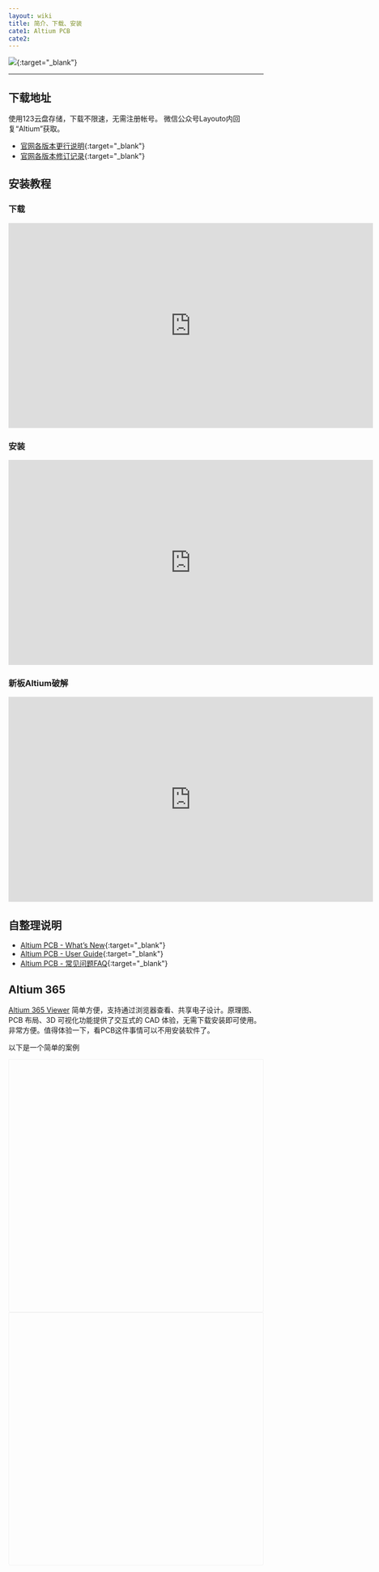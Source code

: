 ```yaml
---
layout: wiki
title: 简介、下载、安装
cate1: Altium PCB
cate2: 
---
```



![](https://a1024.synology.me/images/blog/2023/blog2022/Promo2.jpg){:target="_blank"}

* * *

## 下载地址

使用123云盘存储，下载不限速，无需注册帐号。
微信公众号Layouto内回复“Altium”获取。

<!--
[Altium官网](https://www.altium.com/products/downloads)可以查看已经发布的各版本[官方离线包链接](https://data.altium.com.cn/ui/core/index.html?mode=public&shareto=#expl-tabl./SHARED/!2aDHFk0vnu29pC2DEPXAR/xIf7A0R9s1oYqYd5/2.%20AD%E7%A6%BB%E7%BA%BF%E5%AE%89%E8%A3%85%E5%8C%85)（推荐，不限速）
-->

* [官网各版本更行说明](https://www.altium.com/documentation/altium-designer/new){:target="_blank"}
* [官网各版本修订记录](https://www.altium.com/documentation/altium-designer/public-release-notes){:target="_blank"}

<!--

下述链接使用迅雷下载

[Altium Designer All](https://pan.xunlei.com/s/VMts0m4kvDklWMD9kY65yDprA1) 提取码：2v99

压缩包解压密码 www.downloadly.ir

[Altium Designer 21.9.2](https://pan.xunlei.com/s/VMshCnfRYAXQT2amxCaVxaHOA1) [](https://pan.xunlei.com/s/VMshCnfRYAXQT2amxCaVxaHOA1) 提取码：zss7（21最终，20220106日更新）

[Altium Designer 20.2.8 Build 258](https://pan.xunlei.com/s/VMshEFP109YxGlKlpYhwKgwZA1) [](https://pan.xunlei.com/s/VMK988uQpZwJ9dH12JRdj9kmA1) 提取码：wa8q

[Altium Designer 19.1.9 Build 167](https://pan.xunlei.com/s/VMshFvLNVDG7_Qm3Udp75_iqA1) 提取码：xic6

[Altium Designer 18.1.9 Build 240 Beta](https://pan.xunlei.com/s/VMshEZlbCANhobkynDpcpNdeA1) 提取码：3hjs

[Altium Designer 17.1.9 Build 592](https://pan.xunlei.com/s/VMshEq1FPULxvz-co_YE2y3kA1) 提取码：sadw

[Altium Designer 16.1.12 Build 290](https://pan.xunlei.com/s/VMshF-V5gSTTlZw_wfa9O7tHA1) 提取码：e3ge

[Altium Designer 15.1.15](https://pan.xunlei.com/s/VMshGIAXakrEKSV0VdxHb2jIA1) 提取码：3q3p

[Altium Designer 10.1089.24016](https://pan.xunlei.com/s/VMshGbsTCANhobkynDpcpmfxA1) 提取码：uzbh

[ ](https://layouto.lanzoui.com/i3fc2re)[Altium Designer Winter 09精简](https://pan.xunlei.com/s/VMshGleUsPdJPpwCelGNL8xyA1) 提取码：h7ek

之前版本不再收录

以下为引用数据，未对数据做过验证

Altium Designer 14软件下载地址：

链接：[https://pan.baidu.com/s/19jCU5JaWdnc3VBFAn7t3RQ](https://pan.baidu.com/s/19jCU5JaWdnc3VBFAn7t3RQ) 密码：8i8a

Altium Designer 13软件下载地址：

链接：[https://pan.baidu.com/s/1zMNOTgQAG4EiSQN6AuYf0w](https://pan.baidu.com/s/1zMNOTgQAG4EiSQN6AuYf0w) 密码：o6lu

Altium Designer 10软件下载地址：

链接：[https://pan.baidu.com/s/1nzmFAagcp5V6F0pX8SOU7Q](https://pan.baidu.com/s/1nzmFAagcp5V6F0pX8SOU7Q) 密码：e0yw

-->

## 安装教程

### 下载

<iframe width="720" height="405" frameborder="0" src="https://www.ixigua.com/iframe/7320070472115651122?autoplay=0" referrerpolicy="unsafe-url" allowfullscreen></iframe>

### 安装

<iframe width="720" height="405" frameborder="0" src="https://www.ixigua.com/iframe/7320071239572455962?autoplay=0" referrerpolicy="unsafe-url" allowfullscreen></iframe>

### 新板Altium破解

<iframe width="720" height="405" frameborder="0" src="https://www.ixigua.com/iframe/7319411155972457001?autoplay=0" referrerpolicy="unsafe-url" allowfullscreen></iframe>

## 自整理说明

* [Altium PCB - What’s New](https://tiny-yhw.github.io//wiki/altium-whats-new/){:target="_blank"}
* [Altium PCB - User Guide](https://tiny-yhw.github.io//wiki/altium-user-guide/){:target="_blank"}
* [Altium PCB - 常见问题FAQ](https://tiny-yhw.github.io//wiki/altium-faq/){:target="_blank"}

## Altium 365

[Altium 365 Viewer](https://www.altium.com/viewer/) 简单方便，支持通过浏览器查看、共享电子设计。原理图、PCB 布局、3D 可视化功能提供了交互式的 CAD 体验，无需下载安装即可使用。非常方便。值得体验一下，看PCB这件事情可以不用安装软件了。

以下是一个简单的案例

<!-- wp:html -->
<p><script src="https://viewer.altium.com/client/static/js/embed.js"></script></p>
<div class="altium-ecad-viewer" style="border-radius: 0px 0px 4px 4px; height: 500px; overflow: hidden; max-width: 1280px; max-height: 700px; box-sizing: border-box; border: 1px solid #f1f1f1;" data-project-src="ba78ce79-ddbf-4844-97ac-19cdc2f481b9"> </div>
<!-- /wp:html -->

<!-- wp:html -->
<div class="altium-ecad-viewer" style="border-radius: 0px 0px 4px 4px; height: 500px; overflow: hidden; max-width: 1280px; max-height: 700px; box-sizing: border-box; border: 1px solid #f1f1f1;" data-project-src="83fee15c-e40c-46fc-b18d-d88fd633d9c5"> </div>
<!-- /wp:html -->